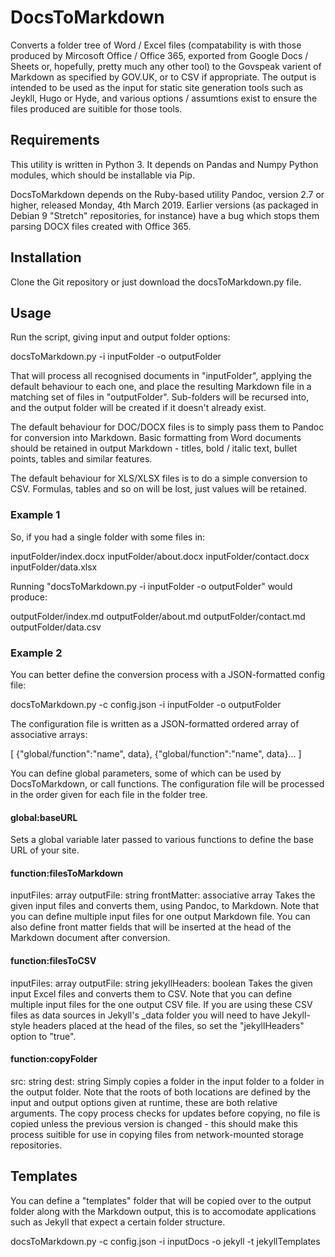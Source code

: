 # DocsToMarkdown
Converts a folder tree of Word / Excel files (compatability is with those produced by Mircosoft Office / Office 365, exported from Google Docs / Sheets or, hopefully, pretty much any other tool) to the Govspeak varient of Markdown as specified by GOV.UK, or to CSV if appropriate. The output is intended to be used as the input for static site generation tools such as Jeykll, Hugo or Hyde, and various options / assumtions exist to ensure the files produced are suitible for those tools.

## Requirements
This utility is written in Python 3. It depends on Pandas and Numpy Python modules, which should be installable via Pip.

DocsToMarkdown depends on the Ruby-based utility Pandoc, version 2.7 or higher, released Monday, 4th March 2019. Earlier versions (as packaged in Debian 9 "Stretch" repositories, for instance) have a bug which stops them parsing DOCX files created with Office 365.

## Installation
Clone the Git repository or just download the docsToMarkdown.py file.

## Usage
Run the script, giving input and output folder options:

docsToMarkdown.py -i inputFolder -o outputFolder

That will process all recognised documents in "inputFolder", applying the default behaviour to each one, and place the resulting Markdown file in a matching set of files in "outputFolder". Sub-folders will be recursed into, and the output folder will be created if it doesn't already exist.

The default behaviour for DOC/DOCX files is to simply pass them to Pandoc for conversion into Markdown. Basic formatting from Word documents should be retained in output Markdown - titles, bold / italic text, bullet points, tables and similar features.

The default behaviour for XLS/XLSX files is to do a simple conversion to CSV. Formulas, tables and so on will be lost, just values will be retained.

### Example 1
So, if you had a single folder with some files in:

inputFolder/index.docx
inputFolder/about.docx
inputFolder/contact.docx
inputFolder/data.xlsx

Running "docsToMarkdown.py -i inputFolder -o outputFolder" would produce:

outputFolder/index.md
outputFolder/about.md
outputFolder/contact.md
outputFolder/data.csv

### Example 2
You can better define the conversion process with a JSON-formatted config file:

docsToMarkdown.py -c config.json -i inputFolder -o outputFolder

The configuration file is written as a JSON-formatted ordered array of associative arrays:

[
    {"global/function":"name", data},
    {"global/function":"name", data}...
]

You can define global parameters, some of which can be used by DocsToMarkdown, or call functions. The configuration file will be processed in the order given for each file in the folder tree.

#### global:baseURL
Sets a global variable later passed to various functions to define the base URL of your site.

#### function:filesToMarkdown
inputFiles: array
outputFile: string
frontMatter: associative array
Takes the given input files and converts them, using Pandoc, to Markdown. Note that you can define multiple input files for one output Markdown file. You can also define front matter fields that will be inserted at the head of the Markdown document after conversion.

#### function:filesToCSV
inputFiles: array
outputFile: string
jekyllHeaders: boolean
Takes the given input Excel files and converts them to CSV. Note that you can define multiple input files for the one output CSV file. If you are using these CSV files as data sources in Jekyll's \_data folder you will need to have Jekyll-style headers placed at the head of the files, so set the "jekyllHeaders" option to "true".

#### function:copyFolder
src: string
dest: string
Simply copies a folder in the input folder to a folder in the output folder. Note that the roots of both locations are defined by the input and output options given at runtime, these are both relative arguments. The copy process checks for updates before copying, no file is copied unless the previous version is changed - this should make this process suitible for use in copying files from network-mounted storage repositories.

## Templates
You can define a "templates" folder that will be copied over to the output folder along with the Markdown output, this is to accomodate applications such as Jekyll that expect a certain folder structure.

docsToMarkdown.py -c config.json -i inputDocs -o jekyll -t jekyllTemplates
